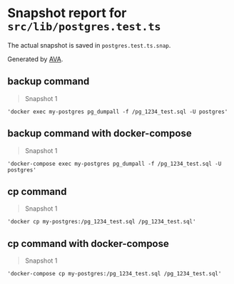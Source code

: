 # Snapshot report for `src/lib/postgres.test.ts`

The actual snapshot is saved in `postgres.test.ts.snap`.

Generated by [AVA](https://avajs.dev).

## backup command

> Snapshot 1

    'docker exec my-postgres pg_dumpall -f /pg_1234_test.sql -U postgres'

## backup command with docker-compose

> Snapshot 1

    'docker-compose exec my-postgres pg_dumpall -f /pg_1234_test.sql -U postgres'

## cp command

> Snapshot 1

    'docker cp my-postgres:/pg_1234_test.sql /pg_1234_test.sql'

## cp command with docker-compose

> Snapshot 1

    'docker-compose cp my-postgres:/pg_1234_test.sql /pg_1234_test.sql'

